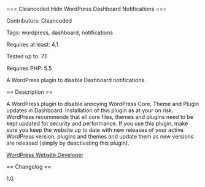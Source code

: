 === Cleancoded Hide WordPress Dashboard Notifications ===

Contributors: Cleancoded

Tags: wordpress, dashboard, notifications

Requires at least: 4.1

Tested up to: 7.1

Requires PHP: 5.5

A WordPress plugin to disable Dashboard notifications.

== Description ==

A WordPress plugin to disable annoying WordPress Core, Theme and Plugin updates in Dashboard. Installation of this plugin as at your on risk. WordPress recommends that all core files, themes and plugins need to be kept updated for security and performance. If you use this plugin, make sure you keep the website up to date with new releases of your active WordPress version, plugins
and themes and update them as new versions are released (simply by deactivating this plugin).

[WordPress Website Developer](https://www.Cleancoded.com) 

== Changelog ==

1.0

